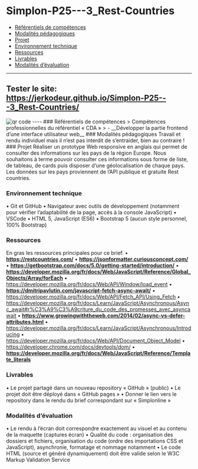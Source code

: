 # Simplon-P25---3_Rest-Countries
  - [Référentiels de compétences](#référentiels-de-compétences)
  - [Modalités pédagogiques](#modalités-pédagogiques)
  - [Projet](#projet)
  - [Environnement technique](#environnement-technique)
  - [Ressources](#ressources)
  - [Livrables](#livrables)
  - [Modalités d’évaluation](#modalités-dévaluation)
----
__Tester le site:__ https://jerkodeur.github.io/Simplon-P25---3_Rest-Countries/  
---
<img src="http://api.qrserver.com/v1/create-qr-code/?color=000000&amp;bgcolor=FFFFFF&amp;data=https%3A%2F%2Fjerkodeur.github.io%2FSimplon-P25---3_Rest-Countries%2F&amp;qzone=1&amp;margin=0&amp;size=400x400&amp;ecc=L" alt="qr code" />
----
### Référentiels de compétences
> Compétences professionnelles du référentiel « CDA »
>
 - __Développer la partie frontend d’une interface utilisateur web__
### Modalités pédagogiques
Travail et rendu individuel mais il n’est pas interdit de s’entraider, bien au contraire !
### Projet
Réaliser un prototype Web responsive en anglais qui permet de consulter des informations sur les pays de la région Europe. Nous souhaitons à terme pouvoir consulter ces informations sous forme de liste, de tableau, de cards puis disposer d’une géolocalisation de chaque pays.
Les données sur les pays proviennent de l’API publique et gratuite Rest countries.

### Environnement technique
• Git et GitHub
• Navigateur avec outils de développement (notamment pour vérifier l’adaptabilité de la page, accès à la console JavaScript)
• VSCode
• HTML 5, JavaScript (ES6)
• Bootstrap 5 (aucun style personnel, 100% Bootstrap)
### Ressources
En gras les ressources principales pour ce brief.
• __https://restcountries.com/__
• __https://jsonformatter.curiousconcept.com/__
• __https://getbootstrap.com/docs/5.0/getting-started/introduction/__
• __https://developer.mozilla.org/fr/docs/Web/JavaScript/Reference/Global_Objects/Array/forEach__
• https://developer.mozilla.org/fr/docs/Web/API/Window/load_event
• __https://dmitripavlutin.com/javascript-fetch-async-await/__
• https://developer.mozilla.org/fr/docs/Web/API/Fetch_API/Using_Fetch
• https://developer.mozilla.org/fr/docs/Learn/JavaScript/Asynchronous/Async_await#r%C3%A9%C3%A9criture_du_code_des_promesses_avec_asyncawait
• __https://www.growingwiththeweb.com/2014/02/async-vs-defer-attributes.html__
• https://developer.mozilla.org/fr/docs/Learn/JavaScript/Asynchronous/Introducing
• https://developer.mozilla.org/fr/docs/Web/API/Document_Object_Model
• https://developer.chrome.com/docs/devtools/dom/
• __https://developer.mozilla.org/fr/docs/Web/JavaScript/Reference/Template_literals__
### Livrables
• Le projet partagé dans un nouveau repository « GitHub » (public)
• Le projet doit être déployé dans « GitHub pages »
• Donner le lien vers le repository dans le rendu du brief correspondant sur « Simplonline »
### Modalités d’évaluation
• Le rendu à l’écran doit correspondre exactement au visuel et au contenu de la maquette (captures écran)
• Qualité du code : organisation des dossiers et fichiers, organisation du code (ordre des importations CSS et JavaScript), asynchronie, formatage et nommage notamment
• Le code HTML (source et généré dynamiquement) doit être valide selon le W3C Markup Validation Service
